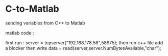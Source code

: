 # C-to-Matlab
sending variables from C++ to Matlab

matlab code : 

first run : 
server = tcpserver("192.168.178.56",58975);
then run c++ file 
add a blocker 
then write 
data = read(server,server.NumBytesAvailable,"char");

